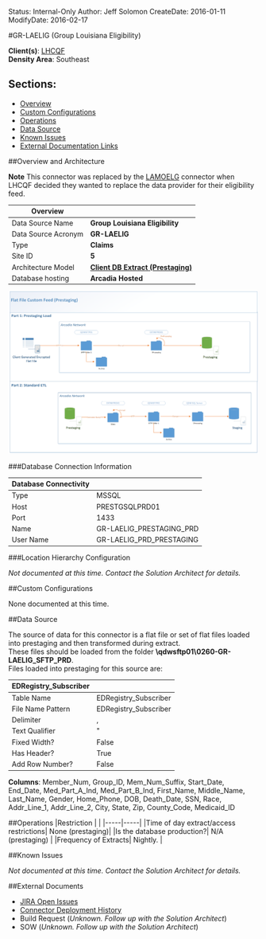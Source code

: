 Status: Internal-Only
Author: Jeff Solomon
CreateDate: 2016-01-11
ModifyDate: 2016-02-17


#GR-LAELIG (Group Louisiana Eligibility)

**Client(s)**: [LHCQF](../LHCQF.md)  
**Density Area**: Southeast   

## Sections:
* [Overview](#overview-and-architecture)
* [Custom Configurations](#custom-configurations)
* [Operations](#operations)
* [Data Source](#data-source)
* [Known Issues](#known-issues)
* [External Documentation Links](#external-documents)

##Overview and Architecture

**Note** This connector was replaced by the [LAMOELG](./LAMOELG.md) connector when LHCQF decided they wanted to replace the data provider for their eligibility feed. 


| Overview ||
|-----|-----|
| Data Source Name| **Group Louisiana Eligibility** |
| Data Source Acronym| **GR-LAELIG** |
| Type | **Claims** |
| Site ID | **5** |
| Architecture Model | [**Client DB Extract (Prestaging)**](../../Tech_Delivery/Standard-Implementations/Client-DB-Extract-Prestaging.md)|
| Database hosting | **Arcadia Hosted** |


<a href="../../../img/Connector-Client-DB-Extract-Prestaging.png">![](../../img/Connector-Client-DB-Extract-Prestaging.png)</a>

###Database Connection Information  

|Database Connectivity||
|-----|-----|
|Type|MSSQL|
|Host|PRESTGSQLPRD01|
|Port|1433|
|Name|GR-LAELIG_PRESTAGING_PRD|
|User Name|GR-LAELIG_PRD_PRESTAGING|  


###Location Hierarchy Configuration

*Not documented at this time. Contact the Solution Architect for details.*

##Custom Configurations

None documented at this time. 

##Data Source

The source of data for this connector is a flat file or set of flat files loaded into prestaging and then transformed during extract.  
These files should be loaded from the folder **\\qdwsftp01\0260-GR-LAELIG_SFTP_PRD**.  
Files loaded into prestaging for this source are:  


|EDRegistry_Subscriber||
|-----|-----|
| Table Name | EDRegistry_Subscriber|
| File Name Pattern | EDRegistry_Subscriber|
| Delimiter | ,|
| Text Qualifier | "|
| Fixed Width? | False|
| Has Header? | True|
| Add Row Number? | False|  

**Columns**: Member_Num, Group_ID, Mem_Num_Suffix, Start_Date, End_Date, Med_Part_A_Ind, Med_Part_B_Ind, First_Name, Middle_Name, Last_Name, Gender, Home_Phone, DOB, Death_Date, SSN, Race, Addr_Line_1, Addr_Line_2, City, State, Zip, County_Code, Medicaid_ID  

##Operations
|Restriction | |
|-----|-----|
|Time of day extract/access restrictions| None (prestaging)|
|Is the database production?| N/A (prestaging)  |
|Frequency of Extracts| Nightly. |

##Known Issues

*Not documented at this time. Contact the Solution Architect for details.*

##External Documents
- [JIRA Open Issues](https://jira.arcadiasolutions.com/issues/?jql=(labels%20%3D%20GR-LAELIG%20or%20%22Data%20Source%20Acronym%22%20~%20GR-LAELIG)%20and%20status%20!%3D%20Closed)
- [Connector Deployment History](https://github.com/arcadia/qdw/wiki/connector-version)
- Build Request (*Unknown. Follow up with the Solution Architect*)
- SOW (*Unknown. Follow up with the Solution Architect*)